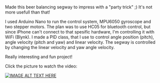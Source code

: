 Made this beer balancing segway to impress with a "party trick" ;) It's not more usefull than that!

I used Arduino Nano to run the control system, MPU6050 gyroscope and two stepper motors. 
The plan was to use HC05 for bluetooth control, but since iPhone can't connect to that spesific hardware, I'm controlling it with WiFi (Blynk).
I made a PID class, that I use to control angle position (pitch), angle velocity (pitch and yaw) and linear velocity. 
The segway is controlled by changing the linear velocity and yaw angle velocity.

Really interesting and fun project!

Click the picture to watch the video:

[![IMAGE ALT TEXT HERE](https://img.youtube.com/vi/URvtSx9A38s/0.jpg)](https://www.youtube.com/watch?v=URvtSx9A38s)
